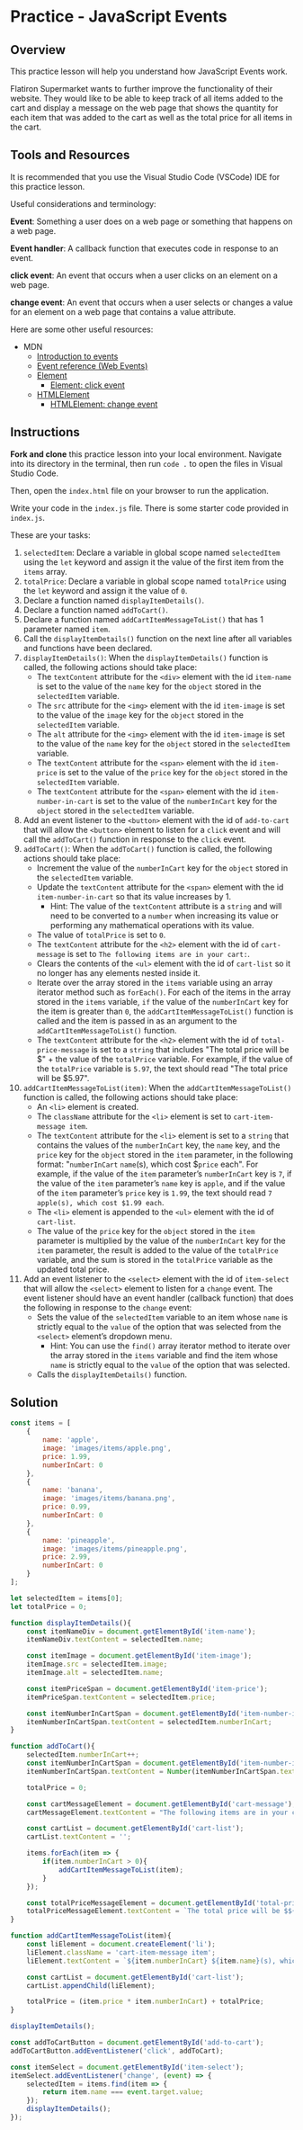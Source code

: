 # Practice - JavaScript Events

## Overview

This practice lesson will help you understand how JavaScript Events work.

Flatiron Supermarket wants to further improve the functionality of their website. They would like to be able to keep track of all items added to the cart and display a message on the web page that shows the quantity for each item that was added to the cart as well as the total price for all items in the cart.

## Tools and Resources

It is recommended that you use the Visual Studio Code (VSCode) IDE for this practice lesson.

Useful considerations and terminology:

**Event**: Something a user does on a web page or something that happens on a web page.

**Event handler**: A callback function that executes code in response to an event.

**click event**: An event that occurs when a user clicks on an element on a web page.

**change event**: An event that occurs when a user selects or changes a value for an element on a web page that contains a value attribute.

Here are some other useful resources:
- MDN
  - [Introduction to events](https://developer.mozilla.org/en-US/docs/Learn/JavaScript/Building_blocks/Events)
  - [Event reference (Web Events)](https://developer.mozilla.org/en-US/docs/Web/Events)
  - [Element](https://developer.mozilla.org/en-US/docs/Web/API/Element)
    - [Element: click event](https://developer.mozilla.org/en-US/docs/Web/API/Element/click_event)
  - [HTMLElement](https://developer.mozilla.org/en-US/docs/Web/API/HTMLElement)
    - [HTMLElement: change event](https://developer.mozilla.org/en-US/docs/Web/API/HTMLElement/change_event)

## Instructions

**Fork and clone** this practice lesson into your local environment. Navigate into its
directory in the terminal, then run `code .` to open the files in Visual Studio
Code.

Then, open the `index.html` file on your browser to run the application.

Write your code in the `index.js` file. There is some starter code provided in `index.js`.

These are your tasks:

1. `selectedItem`: Declare a variable in global scope named `selectedItem` using the `let` keyword and assign it the value of the first item from the `items` array.
2. `totalPrice`: Declare a variable in global scope named `totalPrice` using the `let` keyword and assign it the value of `0`.
3. Declare a function named `displayItemDetails()`.
4. Declare a function named `addToCart()`.
5. Declare a function named `addCartItemMessageToList()` that has 1 parameter named `item`.
6. Call the `displayItemDetails()` function on the next line after all variables and functions have been declared.
7. `displayItemDetails()`: When the `displayItemDetails()` function is called, the following actions should take place:
    - The `textContent` attribute for the `<div>` element with the id `item-name` is set to the value of the `name` key for the `object` stored in the `selectedItem` variable.
    - The `src` attribute for the `<img>` element with the id `item-image` is set to the value of the `image` key for the `object` stored in the `selectedItem` variable.
    - The `alt` attribute for the `<img>` element with the id `item-image` is set to the value of the `name` key for the `object` stored in the `selectedItem` variable.
    - The `textContent` attribute for the `<span>` element with the id `item-price` is set to the value of the `price` key for the `object` stored in the `selectedItem` variable.
    - The `textContent` attribute for the `<span>` element with the id `item-number-in-cart` is set to the value of the `numberInCart` key for the `object` stored in the `selectedItem` variable.
8. Add an event listener to the `<button>` element with the id of `add-to-cart` that will allow the `<button>` element to listen for a `click` event and will call the `addToCart()` function in response to the `click` event.
9. `addToCart()`: When the `addToCart()` function is called, the following actions should take place:
    - Increment the value of the `numberInCart` key for the `object` stored in the `selectedItem` variable.
    - Update the `textContent` attribute for the `<span>` element with the id `item-number-in-cart` so that its value increases by 1.
      - Hint: The value of the `textContent` attribute is a `string` and will need to be converted to a `number` when increasing its value or performing any mathematical operations with its value.
    - The value of `totalPrice` is set to `0`.
    - The `textContent` attribute for the `<h2>` element with the id of `cart-message` is set to `The following items are in your cart:`.
    - Clears the contents of the `<ul>` element with the id of `cart-list` so it no longer has any elements nested inside it.
    - Iterate over the array stored in the `items` variable using an array iterator method such as `forEach()`. For each of the items in the array stored in the `items` variable, `if` the value of the `numberInCart` key for the item is greater than `0`, the `addCartItemMessageToList()` function is called and the item is passed in as an argument to the `addCartItemMessageToList()` function.
    - The `textContent` attribute for the `<h2>` element with the id of `total-price-message` is set to a `string` that includes "The total price will be $" + the value of the `totalPrice` variable. For example, if the value of the `totalPrice` variable is `5.97`, the text should read "The total price will be $5.97".
10. `addCartItemMessageToList(item)`: When the `addCartItemMessageToList()` function is called, the following actions should take place:
    - An `<li>` element is created.
    - The `className` attribute for the `<li>` element is set to `cart-item-message item`.
    - The `textContent` attribute for the `<li>` element is set to a `string` that contains the values of the `numberInCart` key, the `name` key, and the `price` key for the `object` stored in the `item` parameter, in the following format: "`numberInCart` `name`(s), which cost $`price` each". For example, if the value of the `item` parameter’s `numberInCart` key is `7`, if the value of the `item` parameter’s `name` key is `apple`, and if the value of the `item` parameter’s `price` key is `1.99`, the text should read `7 apple(s), which cost $1.99 each`.
    - The `<li>` element is appended to the `<ul>` element with the id of `cart-list`.
    - The value of the `price` key for the `object` stored in the `item` parameter is multiplied by the value of the `numberInCart` key for the `item` parameter, the result is added to the value of the `totalPrice` variable, and the sum is stored in the `totalPrice` variable as the updated total price.
11. Add an event listener to the `<select>` element with the id of `item-select` that will allow the `<select>` element to listen for a `change` event. The event listener should have an event handler (callback function) that does the following in response to the `change` event:
    - Sets the value of the `selectedItem` variable to an item whose `name` is strictly equal to the `value` of the option that was selected from the `<select>` element’s dropdown menu.
      - Hint: You can use the `find()` array iterator method to iterate over the array stored in the `items` variable and find the item whose `name` is strictly equal to the `value` of the option that was selected.
    - Calls the `displayItemDetails()` function.

## Solution

```javascript
const items = [
    {
        name: 'apple',
        image: 'images/items/apple.png',
        price: 1.99,
        numberInCart: 0
    },
    {
        name: 'banana',
        image: 'images/items/banana.png',
        price: 0.99,
        numberInCart: 0
    },
    {
        name: 'pineapple',
        image: 'images/items/pineapple.png',
        price: 2.99,
        numberInCart: 0
    }
];

let selectedItem = items[0];
let totalPrice = 0;

function displayItemDetails(){
    const itemNameDiv = document.getElementById('item-name');
    itemNameDiv.textContent = selectedItem.name;

    const itemImage = document.getElementById('item-image');
    itemImage.src = selectedItem.image;
    itemImage.alt = selectedItem.name;

    const itemPriceSpan = document.getElementById('item-price');
    itemPriceSpan.textContent = selectedItem.price;

    const itemNumberInCartSpan = document.getElementById('item-number-in-cart');
    itemNumberInCartSpan.textContent = selectedItem.numberInCart;
}

function addToCart(){
    selectedItem.numberInCart++;
    const itemNumberInCartSpan = document.getElementById('item-number-in-cart');
    itemNumberInCartSpan.textContent = Number(itemNumberInCartSpan.textContent) + 1;

    totalPrice = 0;

    const cartMessageElement = document.getElementById('cart-message');
    cartMessageElement.textContent = "The following items are in your cart:";

    const cartList = document.getElementById('cart-list');
    cartList.textContent = '';

    items.forEach(item => {
        if(item.numberInCart > 0){
            addCartItemMessageToList(item);
        }
    });

    const totalPriceMessageElement = document.getElementById('total-price-message');
    totalPriceMessageElement.textContent = `The total price will be $${totalPrice}`;
}

function addCartItemMessageToList(item){
    const liElement = document.createElement('li');
    liElement.className = 'cart-item-message item';
    liElement.textContent = `${item.numberInCart} ${item.name}(s), which cost $${item.price} each`;

    const cartList = document.getElementById('cart-list');
    cartList.appendChild(liElement);

    totalPrice = (item.price * item.numberInCart) + totalPrice;
}

displayItemDetails();

const addToCartButton = document.getElementById('add-to-cart');
addToCartButton.addEventListener('click', addToCart);

const itemSelect = document.getElementById('item-select');
itemSelect.addEventListener('change', (event) => {
    selectedItem = items.find(item => {
        return item.name === event.target.value;
    });
    displayItemDetails();
});
```